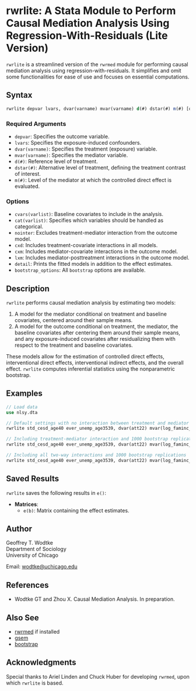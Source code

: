 # rwrlite: A Stata Module to Perform Causal Mediation Analysis Using Regression-With-Residuals (Lite Version)

`rwrlite` is a streamlined version of the `rwrmed` module for performing causal mediation analysis using regression-with-residuals. It simplifies and omit some functionalities for ease of use and focuses on essential computations.

## Syntax

```stata
rwrlite depvar lvars, dvar(varname) mvar(varname) d(#) dstar(#) m(#) [options]
```

### Required Arguments

- `depvar`: Specifies the outcome variable.
- `lvars`: Specifies the exposure-induced confounders.
- `dvar(varname)`: Specifies the treatment (exposure) variable.
- `mvar(varname)`: Specifies the mediator variable.
- `d(#)`: Reference level of treatment.
- `dstar(#)`: Alternative level of treatment, defining the treatment contrast of interest.
- `m(#)`: Level of the mediator at which the controlled direct effect is evaluated.

### Options

- `cvars(varlist)`: Baseline covariates to include in the analysis.
- `cat(varlist)`: Specifies which variables should be handled as categorical.
- `nointer`: Excludes treatment-mediator interaction from the outcome model.
- `cxd`: Includes treatment-covariate interactions in all models.
- `cxm`: Includes mediator-covariate interactions in the outcome model.
- `lxm`: Includes mediator-posttreatment interactions in the outcome model.
- `detail`: Prints the fitted models in addition to the effect estimates.
- `bootstrap_options`: All `bootstrap` options are available.

## Description

`rwrlite` performs causal mediation analysis by estimating two models:
1. A model for the mediator conditional on treatment and baseline covariates, centered around their sample means.
2. A model for the outcome conditional on treatment, the mediator, the baseline covariates after centering them around their sample means, and any exposure-induced covariates after residualizing them with respect to the treatment and baseline covariates.

These models allow for the estimation of controlled direct effects, interventional direct effects, interventional indirect effects, and the overall effect. `rwrlite` computes inferential statistics using the nonparametric bootstrap.

## Examples

```stata
// Load data
use nlsy.dta

// Default settings with no interaction between treatment and mediator
rwrlite std_cesd_age40 ever_unemp_age3539, dvar(att22) mvar(log_faminc_adj_age3539) cvars(female black hispan paredu parprof parinc_prank famsize afqt3) d(1) dstar(0) nointer

// Including treatment-mediator interaction and 1000 bootstrap replications
rwrlite std_cesd_age40 ever_unemp_age3539, dvar(att22) mvar(log_faminc_adj_age3539) cvars(female black hispan paredu parprof parinc_prank famsize afqt3) d(1) dstar(0) reps(1000)

// Including all two-way interactions and 1000 bootstrap replications
rwrlite std_cesd_age40 ever_unemp_age3539, dvar(att22) mvar(log_faminc_adj_age3539) cvars(female black hispan paredu parprof parinc_prank famsize afqt3) d(1) dstar(0) cxd cxm lxm reps(1000)
```

## Saved Results

`rwrlite` saves the following results in `e()`:

- **Matrices**:
  - `e(b)`: Matrix containing the effect estimates.

## Author

Geoffrey T. Wodtke  
Department of Sociology  
University of Chicago

Email: [wodtke@uchicago.edu](mailto:wodtke@uchicago.edu)

## References

- Wodtke GT and Zhou X. Causal Mediation Analysis. In preparation.

## Also See

- [rwrmed](#) if installed
- [gsem](#)
- [bootstrap](#)

## Acknowledgments

Special thanks to Ariel Linden and Chuck Huber for developing `rwrmed`, upon which `rwrlite` is based.
